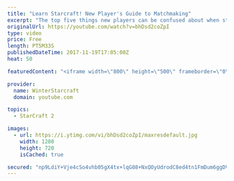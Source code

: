 ```yaml
---
title: "Learn Starcraft! New Player's Guide to Matchmaking"
excerpt: "The top five things new players can be confused about when starting off playing Starcraft 2!"
originalUrl: https://youtube.com/watch?v=bhDsd2coZpI
type: video
price: Free
length: PT5M33S
publishedDateTime: 2017-11-19T17:05:00Z
heat: 50

featuredContent: "<iframe width=\"800\" height=\"500\" frameborder=\"0\" src=\"https://www.youtube.com/embed/bhDsd2coZpI\" allow=\"accelerometer; autoplay; encrypted-media; gyroscope; picture-in-picture\" allowfullscreen></iframe>"

provider:
  name: WinterStarcraft
  domain: youtube.com

topics:
  - StarCraft 2

images:
  - url: https://i.ytimg.com/vi/bhDsd2coZpI/maxresdefault.jpg
    width: 1280
    height: 720
    isCached: true

secured: "np9LdiY+Vje4cSo4vhb05gX4tx+lqG08+NxQOyUdrodC8ed4tn1FmDum6ggDVoQWGspI1fW6I+nLtiTiwxv1aO8tqpsI32pi+cm7S3wvcruG4zHz/z3hDiHGWQymhHiqKu7gcEv6bcs888mLSgfdYN6kbaK0B4M7U4niZ9a3X8fTcsnf2f+hqC9bOc3OvFQ1BHKFesqKX3cUyFIgb46VX+ECs+jmSO81OiY/bJDC5Cjqm1qoXsEb3sWySlhoZ8ZNR+LCMd2VtJ/9tdOLnZuKrOVGSWIAnifMomZMWdvLZOVBQVuigmitXZRPzqjZFNfvBcS5IieYjNTiJKuLlzZz6D5K/2bNi4+mH1PcmDe8XVvRIYr1aXzfVLt5kdlGHqrkAjO2m9kaVB6EETiQRgatwN9GHWeTgyc8uQYQ3eretr8=;0RbrH62jSgQg3uIrA/cGcg=="
---
```


